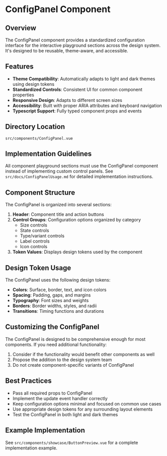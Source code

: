 # ConfigPanel Component

## Overview

The ConfigPanel component provides a standardized configuration interface for the interactive playground sections across the design system. It's designed to be reusable, theme-aware, and accessible.

## Features

- **Theme Compatibility**: Automatically adapts to light and dark themes using design tokens
- **Standardized Controls**: Consistent UI for common component properties
- **Responsive Design**: Adapts to different screen sizes
- **Accessibility**: Built with proper ARIA attributes and keyboard navigation
- **Typescript Support**: Fully typed component props and events

## Directory Location

```
src/components/ConfigPanel.vue
```

## Implementation Guidelines

All component playground sections must use the ConfigPanel component instead of implementing custom control panels. See `src/docs/ConfigPanelUsage.md` for detailed implementation instructions.

## Component Structure

The ConfigPanel is organized into several sections:

1. **Header**: Component title and action buttons
2. **Control Groups**: Configuration options organized by category
   - Size controls
   - State controls
   - Type/variant controls
   - Label controls
   - Icon controls
3. **Token Values**: Displays design tokens used by the component

## Design Token Usage

The ConfigPanel uses the following design tokens:

- **Colors**: Surface, border, text, and icon colors
- **Spacing**: Padding, gaps, and margins
- **Typography**: Font sizes and weights
- **Borders**: Border widths, styles, and radii
- **Transitions**: Timing functions and durations

## Customizing the ConfigPanel

The ConfigPanel is designed to be comprehensive enough for most components. If you need additional functionality:

1. Consider if the functionality would benefit other components as well
2. Propose the addition to the design system team
3. Do not create component-specific variants of ConfigPanel

## Best Practices

- Pass all required props to ConfigPanel
- Implement the update event handler correctly
- Keep configuration options minimal and focused on common use cases
- Use appropriate design tokens for any surrounding layout elements
- Test the ConfigPanel in both light and dark themes

## Example Implementation

See `src/components/showcase/ButtonPreview.vue` for a complete implementation example. 